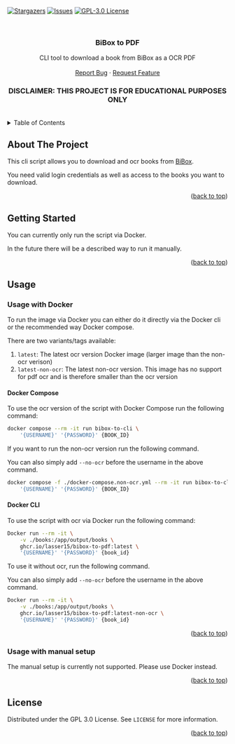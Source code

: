 <a name="readme-top"></a>

[![Stargazers][stars-shield]][stars-url]
[![Issues][issues-shield]][issues-url]
[![GPL-3.0 License][license-shield]][license-url]



<!-- PROJECT LOGO -->
<br />
<div align="center">
  <h3 align="center">BiBox to PDF</h3>

  <p align="center">
    CLI tool to download a book from BiBox as a OCR PDF
    <br />
    <br />
    <a href="https://github.com/LasseR15/bibox-to-pdf/issues">Report Bug</a>
    ·
    <a href="https://github.com/LasseR15/bibox-to-pdf/issues">Request Feature</a>
  </p>
</div>


<!-- DISCLAIMER -->
<div align="center">
  <h3>DISCLAIMER: THIS PROJECT IS FOR EDUCATIONAL PURPOSES ONLY</h3>
</div>
<br />

<!-- TABLE OF CONTENTS -->
<details>
  <summary>Table of Contents</summary>
  <ol>
    <li>
      <a href="#about-the-project">About The Project</a>
    </li>
    <li>
      <a href="#getting-started">Getting Started</a>
      <ul>
        <li><a href="#prerequisites-for-manual-setup">Prerequisites for manual setup</a></li>
      </ul>
    </li>
    <li>
      <a href="#usage">Usage</a>
      <ul>
        <li><a href="#usage-with-Docker">Usage with Docker</a></li>
        <li><a href="#usage-with-manual-setup">Usage with manual setup</a></li>
      </ul>
    </li>
    <li><a href="#license">License</a></li>
  </ol>
</details>



<!-- ABOUT THE PROJECT -->
## About The Project

This cli script allows you to download and ocr books from [BiBox](https://www.bibox.schule/).

You need valid login credentials as well as access to the books you want to download.


<p align="right">(<a href="#readme-top">back to top</a>)</p>



<!-- GETTING STARTED -->
## Getting Started

You can currently only run the script via Docker.

In the future there will be a described way to run it manually.

<p align="right">(<a href="#readme-top">back to top</a>)</p>

<!-- USAGE EXAMPLES -->
## Usage

### Usage with Docker

To run the image via Docker you can either do it directly via the Docker cli or the recommended way Docker compose.

There are two variants/tags available:
1. `latest`: The latest ocr version Docker image (larger image than the non-ocr verison)
2. `latest-non-ocr`: The latest non-ocr version. This image has no support for pdf ocr and is therefore smaller than the ocr version

#### Docker Compose

To use the ocr version of the script with Docker Compose run the following command:
```bash
docker compose --rm -it run bibox-to-cli \
    '{USERNAME}' '{PASSWORD}' {BOOK_ID}
```

If you want to run the non-ocr version run the following command.

You can also simply add `--no-ocr` before the username in the above command.
```bash
docker compose -f ./docker-compose.non-ocr.yml --rm -it run bibox-to-cli \
    '{USERNAME}' '{PASSWORD}' {BOOK_ID}
```

#### Docker CLI

To use the script with ocr via Docker run the following command:
```bash
Docker run --rm -it \
    -v ./books:/app/output/books \
    ghcr.io/lasser15/bibox-to-pdf:latest \
    '{USERNAME}' '{PASSWORD}' {book_id}
```

To use it without ocr, run the following command.

You can also simply add `--no-ocr` before the username in the above command.
```bash
Docker run --rm -it \
    -v ./books:/app/output/books \
    ghcr.io/lasser15/bibox-to-pdf:latest-non-ocr \
    '{USERNAME}' '{PASSWORD}' {book_id}
```


<p align="right">(<a href="#readme-top">back to top</a>)</p>


### Usage with manual setup

The manual setup is currently not supported. Please use Docker instead.


<p align="right">(<a href="#readme-top">back to top</a>)</p>




<!-- LICENSE -->
## License

Distributed under the GPL 3.0 License. See `LICENSE` for more information.

<p align="right">(<a href="#readme-top">back to top</a>)</p>




<!-- MARKDOWN LINKS & IMAGES -->
<!-- https://www.markdownguide.org/basic-syntax/#reference-style-links -->
[stars-shield]: https://img.shields.io/github/stars/LasseR15/bibox-to-pdf.svg?style=for-the-badge
[stars-url]: https://github.com/LasseR15/bibox-to-pdf/stargazers
[issues-shield]: https://img.shields.io/github/issues/LasseR15/bibox-to-pdf.svg?style=for-the-badge
[issues-url]: https://github.com/LasseR15/bibox-to-pdf/issues
[license-shield]: https://img.shields.io/github/license/LasseR15/bibox-to-pdf.svg?style=for-the-badge
[license-url]: https://github.com/LasseR15/bibox-to-pdf/blob/release/LICENSE
